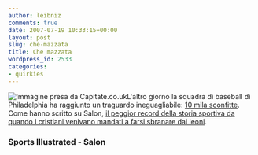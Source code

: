 ```yaml
---
author: leibniz
comments: true
date: 2007-07-19 10:33:15+00:00
layout: post
slug: che-mazzata
title: Che mazzata
wordpress_id: 2533
categories:
- quirkies
---
```


![Immagine presa da Capitate.co.uk](http://www.capitate.co.uk/MLB%20Caps/baseball_caps_phillies-alt.jpg)L'altro giorno la squadra di baseball di Philadelphia ha raggiunto un traguardo ineguagliabile: [10 mila sconfitte](http://sportsillustrated.cnn.com/2007/baseball/mlb/07/15/phillies.10000.ap/index.html?eref=fannation). Come hanno scritto su Salon, [il peggior record della storia sportiva da quando i cristiani venivano mandati a farsi sbranare dai leoni](http://www.salon.com/news/feature/2007/07/13/phillies/index_np.html?source=rss).


### Sports Illustrated - Salon
